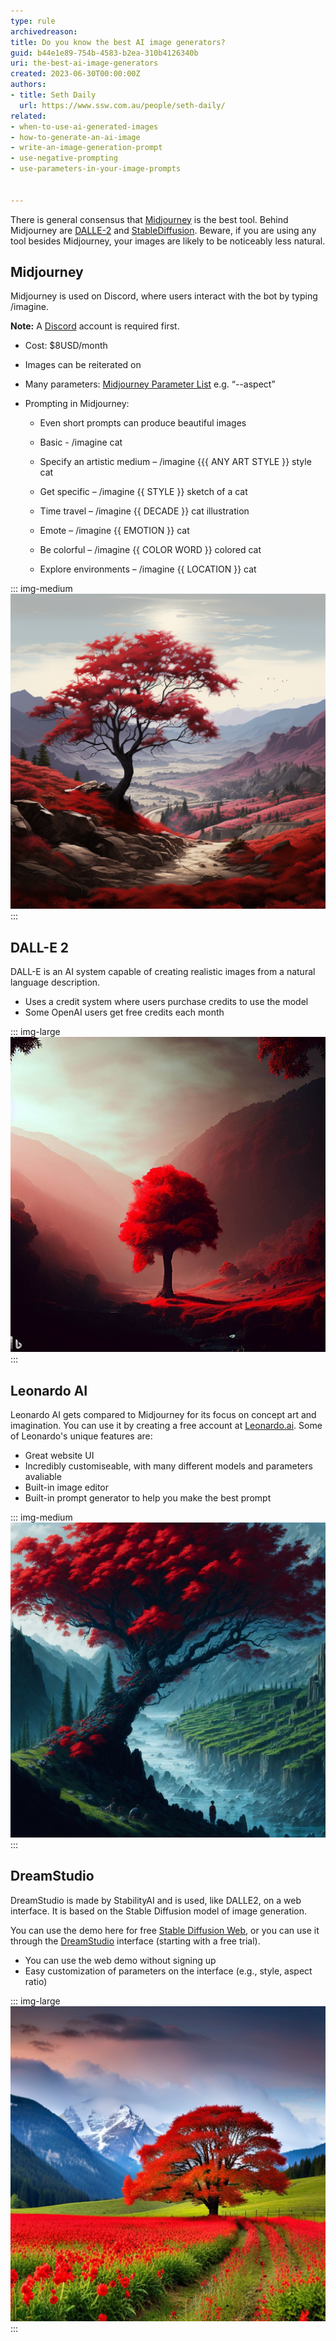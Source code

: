 ```yaml
---
type: rule
archivedreason:
title: Do you know the best AI image generators?
guid: b44e1e89-754b-4583-b2ea-310b4126340b
uri: the-best-ai-image-generators
created: 2023-06-30T00:00:00Z
authors:
- title: Seth Daily
  url: https://www.ssw.com.au/people/seth-daily/
related:
- when-to-use-ai-generated-images
- how-to-generate-an-ai-image
- write-an-image-generation-prompt
- use-negative-prompting
- use-parameters-in-your-image-prompts


---
```


There is general consensus that [Midjourney](https://www.midjourney.com/home/) is the best tool. Behind Midjourney are [DALLE-2](https://openai.com/dall-e-2) and [StableDiffusion](https://beta.dreamstudio.ai/generate). Beware, if you are using any tool besides Midjourney, your images are likely to be noticeably less natural.

<!--endintro-->

## Midjourney

Midjourney is used on Discord, where users interact with the bot by typing /imagine.

**Note:** A [Discord](https://discord.com/) account is required first.

* Cost: $8USD/month

* Images can be reiterated on

* Many parameters: [Midjourney Parameter List](https://docs.midjourney.com/docs/parameter-list) e.g. “--aspect”

* Prompting in Midjourney:

  * Even short prompts can produce beautiful images

  * Basic - /imagine cat

  * Specify an artistic medium – /imagine {{{ ANY ART STYLE }} style cat

  * Get specific – /imagine {{ STYLE }} sketch of a cat

  * Time travel – /imagine {{ DECADE }} cat illustration

  * Emote – /imagine {{ EMOTION }} cat

  * Be colorful – /imagine {{ COLOR WORD }} colored cat

  * Explore environments – /imagine {{ LOCATION }} cat

::: img-medium
![Figure: "A red tree in a valley. Hi res" - by Midjourney](/rules/the-best-ai-image-generators/red-tree-midjourney2.png)
:::

## DALL-E 2

DALL-E is an AI system capable of creating realistic images from a natural language description.

* Uses a credit system where users purchase credits to use the model
* Some OpenAI users get free credits each month

::: img-large  
![Figure: "A red tree in a valley. Hi res" - by DALL-E2](/rules/the-best-ai-image-generators/red-tree-dalle.png)
:::

## Leonardo AI

Leonardo AI gets compared to Midjourney for its focus on concept art and imagination. You can use it by creating a free account at [Leonardo.ai](https://leonardo.ai/). Some of Leonardo's unique features are:

* Great website UI
* Incredibly customiseable, with many different models and parameters avaliable
* Built-in image editor
* Built-in prompt generator to help you make the best prompt

::: img-medium
![Figure: "A red tree in a valley. Hi res" - by Leonardo.ai ](/rules/the-best-ai-image-generators/red-tree-leonardo.jpg)
:::

## DreamStudio

DreamStudio is made by StabilityAI and is used, like DALLE2, on a web interface. It is based on the Stable Diffusion model of image generation.

You can use the demo here for free [Stable Diffusion Web](https://stablediffusionweb.com/#demo), or you can use it through the [DreamStudio](https://beta.dreamstudio.ai/dream) interface (starting with a free trial).

* You can use the web demo without signing up
* Easy customization of parameters on the interface (e.g., style, aspect ratio)

::: img-large
![Figure: "A red tree in a valley. Hi res" - by DreamStudio ](/rules/the-best-ai-image-generators/red-tree-dreamstudio.png)
:::

